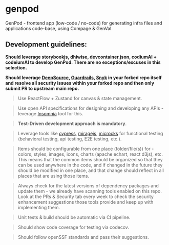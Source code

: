 # genpod
GenPod - frontend app (low-code / no-code) for generating infra files and applications code-base, using Compage & GenVal. 

## Development guidelines:
**Should leverage storybookjs, dhiwise, devcontainer.json, codiumAI + codeiumAI to develop GenPod. There are no exceptions/excuses in this selection.**

**Should leverage [DeepSource](https://app.deepsource.com/login), [Guardrails](https://dashboard.guardrails.io/login), [Snyk](https://app.snyk.io/login) in your forked repo itself and resolve all security issues within your forked repo and then only submit PR to upstream main repo.** 

  > Use ReactFlow + Zustand for canvas & state management.

  > Use open API specifications for designing and developing any APIs - leverage [Insomnia](https://insomnia.rest/) tool for this.
  
  > **Test-Driven development approach is mandatory**.

  > Leverage tools like [cypress](https://www.cypress.io/), [miragejs](https://miragejs.com/), [microcks](https://microcks.io/) for functional testing (behavioral testing, api testing, E2E testing, etc.).

  > Items should be configurable from one place (folder/file(s)) for - colors, styles, images, icons, charts (apache echart, react d3js), etc. This means that the common items should be organized so that they can be used anywhere in the code, and if changed in the future they should be modified in one place, and that change should reflect in all places that are using those items.

  > Always check for the latest versions of dependency packages and update them - we already have scanning tools enabled on this repo. Look at the PRs & Security tab every week to check the security enhancement suggestions those tools provide and keep up with implementing them.

  > Unit tests & build should be automatic via CI pipeline.

  > Should show code coverage for testing via codecov.

  > Should follow openSSF standards and pass their suggestions. 
